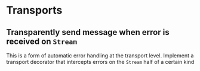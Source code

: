 # Transports

## Transparently send message when error is received on `Stream`

This is a form of automatic error handling at the transport level. Implement a
transport decorator that intercepts errors on the `Stream` half of a certain kind
